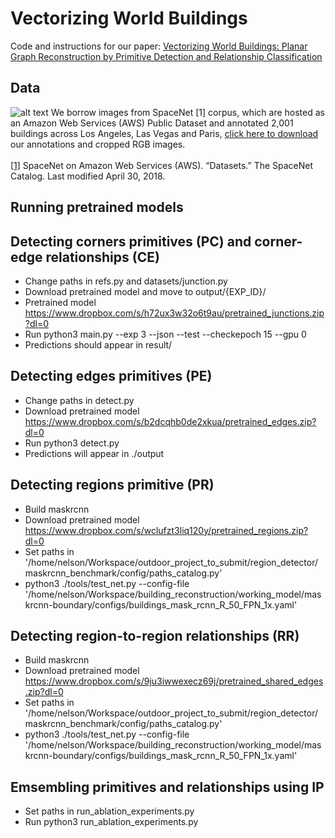 Vectorizing World Buildings
======

Code and instructions for our paper:
[Vectorizing World Buildings: Planar Graph Reconstruction by Primitive Detection and Relationship Classification](https://arxiv.org/abs/1912.05135)

Data
------
![alt text](https://github.com/ennauata/buildings2vec/blob/master/refs/raw.jpg "Raw images")
We borrow images from SpaceNet [1] corpus, which are hosted as an Amazon Web Services (AWS) Public Dataset and annotated 2,001 buildings across Los Angeles, Las Vegas and Paris, [click here to download](https://www.dropbox.com/sh/q1jmqnm26q21h1a/AABtxO0Uni9eZs-Qs37HJTJLa?dl=0) our annotations and cropped RGB images.<br/>
<br/>
[[1]](https://spacenetchallenge.github.io/datasets/datasetHomePage.html.) SpaceNet on Amazon Web Services (AWS). “Datasets.” The SpaceNet Catalog.  Last modified April 30, 2018. 

Running pretrained models
------

## Detecting corners primitives (PC) and corner-edge relationships (CE)

- Change paths in refs.py and datasets/junction.py
- Download pretrained model and move to output/{EXP_ID}/
- Pretrained model https://www.dropbox.com/s/h72ux3w32o6t9au/pretrained_junctions.zip?dl=0
- Run python3 main.py --exp 3 --json --test --checkepoch 15 --gpu 0
- Predictions should appear in result/

## Detecting edges primitives (PE)
- Change paths in detect.py
- Download pretrained model https://www.dropbox.com/s/b2dcqhb0de2xkua/pretrained_edges.zip?dl=0
- Run python3 detect.py
- Predictions will appear in ./output

## Detecting regions primitive (PR)

- Build maskrcnn
- Download pretrained model https://www.dropbox.com/s/wclufzt3liq120y/pretrained_regions.zip?dl=0
- Set paths in '/home/nelson/Workspace/outdoor_project_to_submit/region_detector/maskrcnn_benchmark/config/paths_catalog.py' 
- python3 ./tools/test_net.py --config-file '/home/nelson/Workspace/building_reconstruction/working_model/maskrcnn-boundary/configs/buildings_mask_rcnn_R_50_FPN_1x.yaml'


## Detecting region-to-region relationships (RR)

- Build maskrcnn
- Download pretrained model https://www.dropbox.com/s/9ju3iwwexecz69j/pretrained_shared_edges.zip?dl=0
- Set paths in '/home/nelson/Workspace/outdoor_project_to_submit/region_detector/maskrcnn_benchmark/config/paths_catalog.py' 
- python3 ./tools/test_net.py --config-file '/home/nelson/Workspace/building_reconstruction/working_model/maskrcnn-boundary/configs/buildings_mask_rcnn_R_50_FPN_1x.yaml'


## Emsembling primitives and relationships using IP

- Set paths in run_ablation_experiments.py
- Run python3 run_ablation_experiments.py
